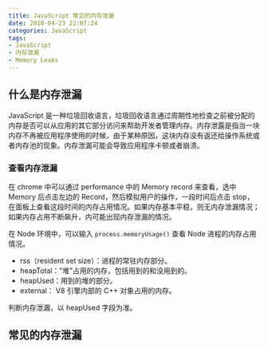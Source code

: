 ```yaml
---
title: JavaScript 常见的内存泄漏
date: 2018-04-23 22:07:24
categories: JavaScript
tags:
- JavaScript
- 内存泄漏
- Memory Leaks
---
```


## 什么是内存泄漏

JavaScript 是一种垃圾回收语言，垃圾回收语言通过周期性地检查之前被分配的内存是否可以从应用的其它部分访问来帮助开发者管理内存。内存泄露是指当一块内存不再被应用程序使用的时候，由于某种原因，这块内存没有返还给操作系统或者内存池的现象。内存泄漏可能会导致应用程序卡顿或者崩溃。

<!--more-->

### 查看内存泄漏

在 chrome 中可以通过 performance 中的 Memory record 来查看，选中 Memory 后点击左边的 Record，然后模拟用户的操作，一段时间后点击 stop，在面板上查看这段时间的内存占用情况。如果内存基本平稳，则无内存泄漏情况；如果内存占用不断飙升，内可能出现内存泄漏的情况。

在 Node 环境中，可以输入 `process.memoryUsage()` 查看 Node 进程的内存占用情况。

- rss（resident set size）：进程的常驻内存部分。
- heapTotal："堆"占用的内存，包括用到的和没用到的。
- heapUsed：用到的堆的部分。
- external： V8 引擎内部的 C++ 对象占用的内存。

判断内存泄漏，以 heapUsed 字段为准。

## 常见的内存泄漏


